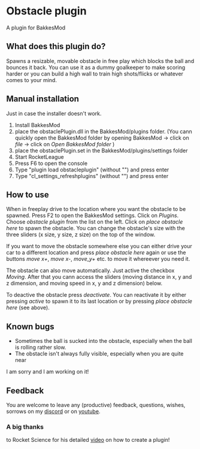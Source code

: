 Obstacle plugin
===============
A plugin for BakkesMod

## What does this plugin do?
Spawns a resizable, movable obstacle in free play which blocks the ball and bounces it back.
You can use it as a dummy goalkeeper to make scoring harder or you can build a high wall to train high shots/flicks or whatever comes to your mind.

## Manual installation
Just in case the installer doesn't work.
1. Install BakkesMod 
2. place the obstaclePlugin.dll in the BakkesMod/plugins folder. (You cann quickly open the BakkesMod folder by opening BakkesMod -> click on _file_ -> click on _Open BakkesMod folder_ )
3. place the obstaclePlugin.set in the BakkesMod/plugins/settings folder
4. Start RocketLeague
5. Press F6 to open the console
6. Type "plugin load obstacleplugin" (without "") and press enter 
7. Type "cl_settings_refreshplugins" (without "") and press enter

## How to use
When in freeplay drive to the location where you want the obstacle to be spawned. Press F2 to open the BakkesMod settings. Click on _Plugins_. Choose _obstacle plugin_ from the list on the left. Click on _place obstacle here_ to spawn the obstacle. You can change the obstacle's size with the three sliders (x size, y size, z size) on the top of the window. 

If you want to move the obstacle somewhere else you can either drive your car to a different location and press _place obstacle here_ again or use the buttons _move x+_, _move x-_, _move_y+_ etc. to move it whereever you need it.

The obstacle can also move automatically. Just active the checkbox _Moving_. After that you cann access the sliders (moving distance in x, y and z dimension, and moving speed in x, y and z dimension) below. 

To deactive the obstacle press _deactivate_. You can reactivate it by either pressing _active_ to spawn it to its last location or by pressing _place obstacle here_ (see above).

## Known bugs
* Sometimes the ball is sucked into the obstacle, especially when the ball is rolling rather slow.
* The obstacle isn't always fully visible, especially when you are quite near

I am sorry and I am working on it!


## Feedback 
You are welcome to leave any (productive) feedback, questions, wishes, sorrows on my [discord](https://discord.gg/hdbTzn) or on [youtube](https://www.youtube.com/channel/UC1EfDyD3_BzykGvJnjTIKEw).

### A big thanks
to Rocket Science for his detailed [video](https://www.youtube.com/watch?v=t-5SGaunD_s) on how to create a plugin!